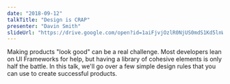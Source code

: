 ```yaml
---
date: "2018-09-12"
talkTitle: "Design is CRAP"
presenter: "Davin Smith"
slideUrl: "https://drive.google.com/open?id=1aiFjvjOzlR0NjUS0mdS1Kd5lnW-cKUWl"
---
```


Making products "look good" can be a real challenge. Most developers lean on UI Frameworks for help, but having a library of cohesive elements is only half the battle. In this talk, we'll go over a few simple design rules that you can use to create successful products.
